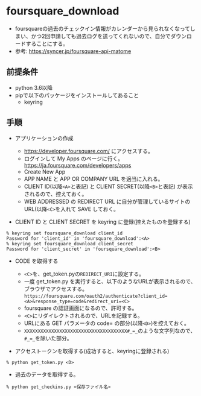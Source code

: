 # foursquare_download

* foursquareの過去のチェックイン情報がカレンダーから見られなくなってしまい、かつ2回申請しても過去ログを送ってくれないので、自分でダウンロードすることにする。
* 参考: https://syncer.jp/foursquare-api-matome

## 前提条件

* python 3.6以降
* pipで以下のパッケージをインストールしてあること
    * keyring

## 手順

* アプリケーションの作成
    * https://developer.foursquare.com/ にアクセスする。
    * ログインして My Apps のページに行く。 https://ja.foursquare.com/developers/apps
    * Create New App
    * APP NAME と APP OR COMPANY URL を適当に入れる。
    * CLIENT ID(以降`<A>`と表記) と CLIENT SECRET(以降`<B>`と表記) が表示されるので、控えておく。
    * WEB ADDRESSED の REDIRECT URL に自分が管理しているサイトのURL(以降`<C>`を入れて SAVE しておく。

* CLIENT ID と CLIENT SECRET を keyring に登録(控えたものを登録する)
```shell-session
% keyring set foursquare_download client_id
Password for 'client_id' in 'foursquare_download':<A>
% keyring set foursquare_download client_secret
Password for 'client_secret' in 'foursquare_download':<B>
```

* CODE を取得する
    * `<C>`を、get_token.pyの`REDIRECT_URI`に設定する。
    * 一度 get_token.py を実行すると、以下のようなURLが表示されるので、ブラウザでアクセスする。
      `https://foursquare.com/oauth2/authenticate?client_id=<A>&response_type=code&redirect_uri=<C>`
    * foursquare の認証画面になるので、許可する。
    * `<C>`にリダイレクトされるので、URLを記録する。
    * URLにある GET パラメータの code= の部分(以降`<D>`)を控えておく。
    * `XXXXXXXXXXXXXXXXXXXXXXXXXXXXXXXXXXXXXX#_=_`のような文字列なので、`#_=_`を除いた部分。

* アクセストークンを取得する(成功すると、keyringに登録される)
```shell-session
% python get_token.py <D>
```

* 過去のデータを取得する。
```shell-session
% python get_checkins.py <保存ファイル名>
```
